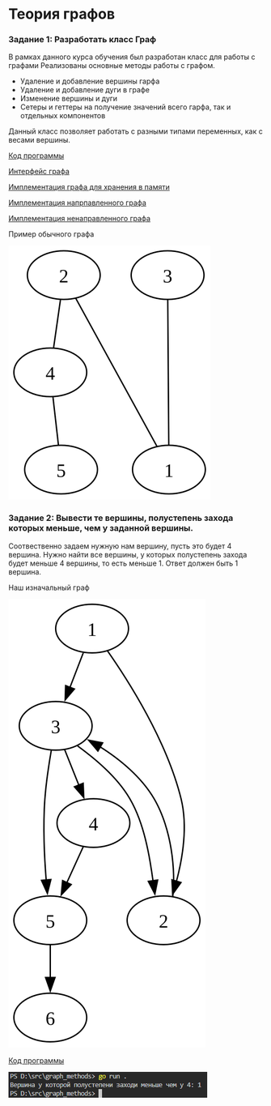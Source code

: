 # Теория графов

### Задание 1: Разработать класс Граф

В рамках данного курса обучения был разработан класс для работы с графами
Реализованы основные методы работы с графом.

* Удаление и добавление вершины гарфа
* Удаление и добавление дуги в графе
* Изменение вершины и дуги
* Сетеры и геттеры на получение значений всего гарфа, так и отдельных компонентов

Данный класс позволяет работать с разными типами переменных, как с весами вершины.

[Код программы](main.go)

[Интерфейс графа](graph/graph.go)

[Имплементация графа для хранения в памяти](graph/store.go)

[Имплементация напрпавленного графа](graph/directed.go)

[Имплементация ненаправленного графа](graph/undirected.go)


Пример обычного графа

![](images/example.gv.svg)

### Задание 2: Вывести те вершины, полустепень захода которых меньше, чем у заданной вершины.

Соотвественно задаем нужную нам вершину, пусть это будет 4 вершина.
Нужно найти все вершины, у которых полустепень захода будет меньше 4 вершины, то есть меньше 1. Ответ должен быть 1 вершина.

Наш изначальный граф

![Изначальный граф](images/lab2/test.gv.svg)

[Код программы](lab2.go)

![Результат работы](images/lab2/result1.png)